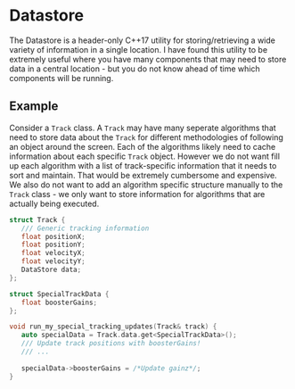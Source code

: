 # Datastore

The Datastore is a header-only C++17 utility for storing/retrieving a wide variety of information in a single location.  I have found this utility to be extremely useful where you have many components that may need to store data in a central location - but you do not know ahead of time which components will be running.

## Example

Consider a `Track` class.  A `Track` may have many seperate algorithms that need to store data about the `Track` for different methodologies of following an object around the screen.  Each of the algorithms likely need to cache information about each specific `Track` object.  However we do not want fill up each algorithm with a list of track-specific information that it needs to sort and maintain.  That would be extremely cumbersome and expensive.  We also do not want to add an algorithm specific structure manually to the `Track` class - we only want to store information for algorithms that are actually being executed.

```cpp
struct Track {
   /// Generic tracking information
   float positionX;
   float positionY;
   float velocityX;
   float velocityY;
   DataStore data;
};

struct SpecialTrackData {
   float boosterGains;
};

void run_my_special_tracking_updates(Track& track) {
   auto specialData = Track.data.get<SpecialTrackData>();
   /// Update track positions with boosterGains!
   /// ...
   
   specialData->boosterGains = /*Update gainz*/;
}
```


